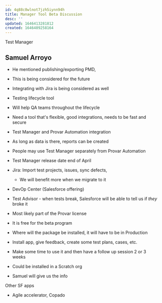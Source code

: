 ```yaml
---
id: 4q88c0wlnot7jzh5iynn94h
title: Manager Tool Beta Discussion
desc: ''
updated: 1646413281812
created: 1646409258164
---
```


Test Manager

Samuel Arroyo
- 

- He mentioned publishing/exporting PMD, 
- This is being considered for the future 
- Integrating with Jira is being considered as well

- Testing lifecycle tool
- Will help QA teams throughout the lifecycle
- Need a tool that's flexible, good integrations, needs to be fast and secure

- Test Manager and Provar Automation integration 
- As long as data is there, reports can be created

- People may use Test Manager separately from Provar Automation

- Test Manager release date end of April
- Jira: Import test projects, issues, sync defects, 
    - We will benefit more when we migrate to it
- DevOp Center (Salesforce offering)
- Test Advisor - when tests break, Salesforce will be able to tell us if *they* broke it 

- Most likely part of the Provar license
- It is free for the beta program

- Where will the package be installed, it will have to be in Production

- Install app, give feedback, create some test plans, cases, etc. 
- Make some time to use it and then have a follow up session 2 or 3 weeks

- Could be installed in a Scratch org

- Samuel will give us the info

Other SF apps
- Agile accelerator, Copado
